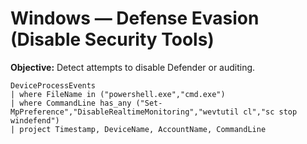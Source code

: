 # Windows — Defense Evasion (Disable Security Tools)
**Objective:** Detect attempts to disable Defender or auditing.

```kql
DeviceProcessEvents
| where FileName in ("powershell.exe","cmd.exe")
| where CommandLine has_any ("Set-MpPreference","DisableRealtimeMonitoring","wevtutil cl","sc stop windefend")
| project Timestamp, DeviceName, AccountName, CommandLine
```
